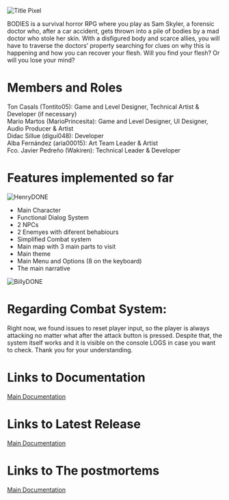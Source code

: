 ![Title Pixel](https://github.com/user-attachments/assets/d3ea35d2-2939-4e64-93b9-389c18da1ee3)

BODIES is a survival horror RPG where you play as Sam Skyler, a forensic doctor who, after a car accident, gets thrown into a pile of bodies by a mad doctor who stole her skin. With a disfigured body and scarce allies, you will have to traverse the doctors’ property searching for clues on why this is happening and how you can recover your flesh.
Will you find your flesh? Or will you lose your mind?

# Members and Roles

Ton Casals (Tontito05): Game and Level Designer, Technical Artist & Developer (if necessary)  
Mario Martos (MarioPrincesita): Game and Level Designer, UI Designer, Audio Producer & Artist  
Didac Sillue (digui048): Developer  
Alba Fernández (aria00015): Art Team Leader & Artist  
Fco. Javier Pedreño (Wakiren): Technical Leader & Developer  

# Features implemented so far

![HenryDONE](https://github.com/user-attachments/assets/f3868706-fa4d-4e6d-ad38-1b83e4c56215)

- Main Character
- Functional Dialog System
- 2 NPCs 
- 2 Enemyes with diferent behabiours
- Simplified Combat system
- Main map with 3 main parts to visit
- Main theme
- Main Menu and Options (8 on the keyboard)
- The main narrative
  
![BillyDONE](https://github.com/user-attachments/assets/7768e6eb-7e6d-4005-9813-7ada0b759256)

# Regarding Combat System:

Right now, we found issues to reset player input, so the player is always attacking no matter what after the attack button is pressed. 
Despite that, the system itself works and it is visible on the console LOGS in case you want to check. Thank you for your understanding.

# Links to Documentation
<a href="https://drive.google.com/drive/folders/1i3_Qv9t4M01fuHDAjrKHgk-LapJa3BmO">Main Documentation</a>

# Links to Latest Release
<a href="https://github.com/Wakiren/Bodies/releases/tag/VerticalSlice">Main Documentation</a>

# Links to The postmortems
<a href="https://drive.google.com/drive/folders/1Pq1wpdmgUc9QCzvDuu38sorp-46hsnoc?usp=drive_link">Main Documentation</a>


